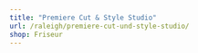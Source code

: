 ```yaml
---
title: "Premiere Cut & Style Studio"
url: /raleigh/premiere-cut-und-style-studio/
shop: Friseur
---
```

